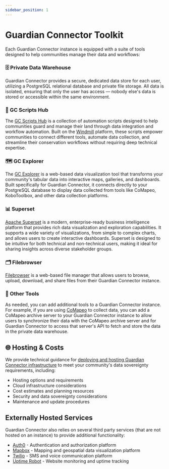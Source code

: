 ```yaml
---
sidebar_position: 1
---
```


# Guardian Connector Toolkit

Each Guardian Connector instance is equipped with a suite of tools designed to help communities manage their data and workflows:

### 🗄️ Private Data Warehouse 

Guardian Connector provides a secure, dedicated data store for each user, utilizing a PostgreSQL relational database and private file storage. All data is isolated, ensuring that only the user has access — nobody else's data is stored or accessible within the same environment.

### 🤖 GC Scripts Hub

The [GC Scripts Hub](./gc-scripts-hub/) is a collection of automation scripts designed to help communities guard and manage their land through data integration and workflow automation. Built on the [Windmill](https://www.windmill.dev/) platform, these scripts empower communities to connect different tools, automate data collection, and streamline their conservation workflows without requiring deep technical expertise.

### 🗺️ GC Explorer

The [GC Explorer](./gc-explorer/) is a web-based data visualization tool that transforms your community's tabular data into interactive maps, galleries, and dashboards. Built specifically for Guardian Connector, it connects directly to your PostgreSQL database to display data collected from tools like CoMapeo, KoboToolbox, and other data collection platforms.

### 📊 Superset

[Apache Superset](./superset/) is a modern, enterprise-ready business intelligence platform that provides rich data visualization and exploration capabilities. It supports a wide variety of visualizations, from simple to complex charts, and allows users to create interactive dashboards. Superset is designed to be intuitive for both technical and non-technical users, making it ideal for sharing insights across diverse stakeholder groups.

### 🗂️ Filebrowser

[Filebrowser](./filebrowser/) is a web-based file manager that allows users to browse, upload, download, and share files from their Guardian Connector instance.


### 🔧 Other Tools

As needed, you can add additional tools to a Guardian Connector instance. For example, if you are using [CoMapeo](/reference/connected-applications/comapeo/) to collect data, you can add a CoMapeo archive server to your Guardian Connector instance to allow users to synchronize their data with the CoMapeo archive server and for Guardian Connector to access that server's API to fetch and store the data in the private data warehouse.

## 🌐 Hosting & Costs

We provide technical guidance for [deploying and hosting Guardian Connector infrastructure](./hosting/) to meet your community's data sovereignty requirements, including:
 
- Hosting options and requirements
- Cloud infrastructure considerations
- Cost estimates and planning resources
- Security and data sovereignty considerations
- Maintenance and update procedures

## Externally Hosted Services

Guardian Connector also relies on several third party services (that are not hosted on an instance) to provide additional functionality:

- [Auth0](./externally-hosted/auth0/) - Authentication and authorization platform
- [Mapbox](./externally-hosted/mapbox/) - Mapping and geospatial data visualization platform
- [Twilio](./externally-hosted/twilio/) - SMS and voice communication platform
- [Uptime Robot](./externally-hosted/uptime-robot/) - Website monitoring and uptime tracking